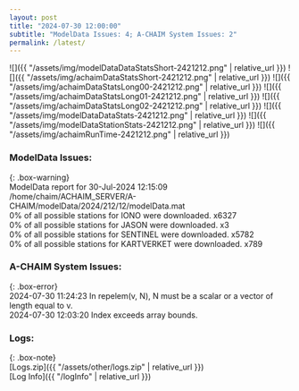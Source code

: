 ```yaml
---
layout: post
title: "2024-07-30 12:00:00"
subtitle: "ModelData Issues: 4; A-CHAIM System Issues: 2"
permalink: /latest/
---
```


![]({{ "/assets/img/modelDataDataStatsShort-2421212.png" | relative_url }})
![]({{ "/assets/img/achaimDataStatsShort-2421212.png" | relative_url }})
![]({{ "/assets/img/achaimDataStatsLong00-2421212.png" | relative_url }})
![]({{ "/assets/img/achaimDataStatsLong01-2421212.png" | relative_url }})
![]({{ "/assets/img/achaimDataStatsLong02-2421212.png" | relative_url }})
![]({{ "/assets/img/modelDataDataStats-2421212.png" | relative_url }})
![]({{ "/assets/img/modelDataStationStats-2421212.png" | relative_url }})
![]({{ "/assets/img/achaimRunTime-2421212.png" | relative_url }})


### ModelData Issues:  
  
{: .box-warning}  
 ModelData report for 30-Jul-2024 12:15:09   
 /home/chaim/ACHAIM_SERVER/A-CHAIM/modelData/2024/212/12/modelData.mat   
 0% of all possible stations for IONO were downloaded. x6327   
 0% of all possible stations for JASON were downloaded. x3   
 0% of all possible stations for SENTINEL were downloaded. x5782   
 0% of all possible stations for KARTVERKET were downloaded. x789   
  
### A-CHAIM System Issues:  
  
{: .box-error}  
2024-07-30 11:24:23 In repelem(v, N), N must be a scalar or a vector of length equal to v.  
2024-07-30 12:03:20 Index exceeds array bounds.  

### Logs:  
  
{: .box-note}  
[Logs.zip]({{ "/assets/other/logs.zip" | relative_url }})  
[Log Info]({{ "/logInfo" | relative_url }})  
